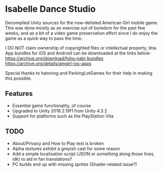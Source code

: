 # Isabelle Dance Studio
Decompiled Unity sources for the now-delisted American Girl mobile game. This was done mostly as an exercise out of boredom for the past few weeks, and as a bit of a video game preservation effort since I do enjoy the game as a quick way to pass the time.

I DO NOT claim ownership of copyrighted files or intellectual property, btw. App bundles for iOS and Android can be downloaded at the links below:<br />
https://archive.org/download/fuhu-nabi-bundles<br />
https://archive.org/details/amgirl-ios-apps

Special thanks to hatoving and ParkingLotGames for their help in making this possible.

## Features
* Essential game functionality, of course
* Upgraded to Unity 2018.2.19f1 from Unity 4.3.2
* Support for platforms such as the PlayStation Vita

## TODO
* About/Privacy and How to Play text is broken
* Alpha textures exhibit a greyish cast for some reason
* Add a simple localisation script (JSON or something along those lines, idk) to aid in fan translations?
* PC builds end up with missing sprites (Shader-related issue?)